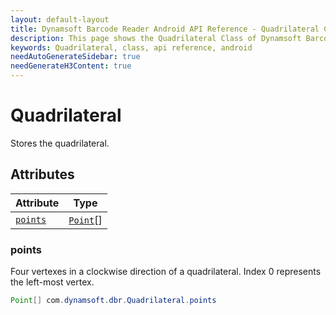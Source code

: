 ```yaml
---
layout: default-layout
title: Dynamsoft Barcode Reader Android API Reference - Quadrilateral Class
description: This page shows the Quadrilateral Class of Dynamsoft Barcode Reader for Android SDK.
keywords: Quadrilateral, class, api reference, android
needAutoGenerateSidebar: true
needGenerateH3Content: true
---
```



# Quadrilateral

Stores the quadrilateral.

## Attributes
  
| Attribute | Type |
|---------- | ---- |
| [`points`](#points) | [`Point`](Point.md)[] |

### points

Four vertexes in a clockwise direction of a quadrilateral. Index 0 represents the left-most vertex.

```java
Point[] com.dynamsoft.dbr.Quadrilateral.points
```
